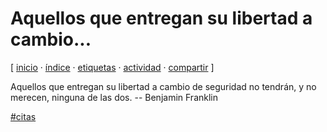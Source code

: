 # Aquellos que entregan su libertad a cambio...
[ [inicio](https://github.com/jucardus/jucardus.github.io/blob/main/index.md) · [índice](https://github.com/jucardus/jucardus.github.io/blob/main/indice.md) · [etiquetas](https://github.com/jucardus/jucardus.github.io/blob/main/etiquetas.md) · [actividad](https://github.com/jucardus/jucardus.github.io/blob/main/actividad.md) · [compartir](https://x.com/intent/tweet?text=Aquellos%20que%20entregan%20su%20libertad%20a%20cambio...%20%E2%80%94%20Citas%0A%0A%E2%86%92%20https%3A%2F%2Fgithub.com%2Fjucardus%2Fjucardus.github.io%2Fblob%2Fmain%2Fa%2Fq%2Fu%2Faquellos-que-entregan-su-libertad-a-cambio.md%0A%0A%23citas_jucardus) ]

Aquellos que entregan su libertad a cambio de seguridad no tendrán, y no merecen, ninguna de las dos. -- Benjamin Franklin

[#citas](https://github.com/jucardus/jucardus.github.io/blob/main/c/i/citas.md)